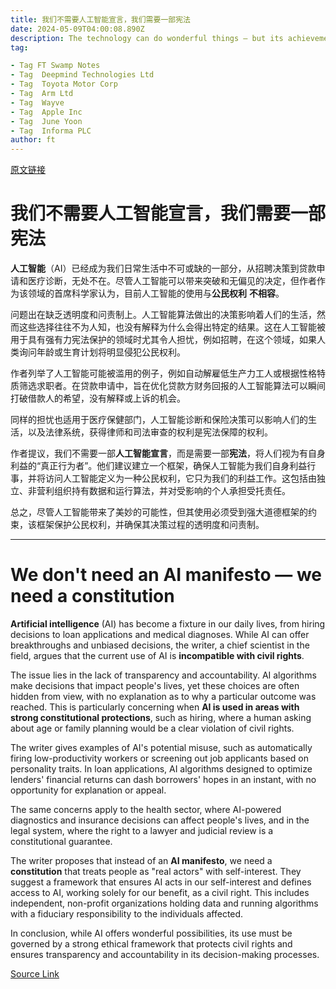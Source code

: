 ```yaml
---
title: 我们不需要人工智能宣言，我们需要一部宪法
date: 2024-05-09T04:00:08.890Z
description: The technology can do wonderful things — but its achievements should not come at the expense of basic protections
tag: 

- Tag FT Swamp Notes
- Tag  Deepmind Technologies Ltd
- Tag  Toyota Motor Corp
- Tag  Arm Ltd
- Tag  Wayve
- Tag  Apple Inc
- Tag  June Yoon
- Tag  Informa PLC
author: ft
---
```


[原文链接](https://ft.com/content/b16fab3e-7f19-49ab-9bbb-9bfeccbaf063)

# 我们不需要人工智能宣言，我们需要一部宪法

**人工智能**（AI）已经成为我们日常生活中不可或缺的一部分，从招聘决策到贷款申请和医疗诊断，无处不在。尽管人工智能可以带来突破和无偏见的决定，但作者作为该领域的首席科学家认为，目前人工智能的使用与**公民权利** **不相容**。

问题出在缺乏透明度和问责制上。人工智能算法做出的决策影响着人们的生活，然而这些选择往往不为人知，也没有解释为什么会得出特定的结果。这在人工智能被用于具有强有力宪法保护的领域时尤其令人担忧，例如招聘，在这个领域，如果人类询问年龄或生育计划将明显侵犯公民权利。

作者列举了人工智能可能被滥用的例子，例如自动解雇低生产力工人或根据性格特质筛选求职者。在贷款申请中，旨在优化贷款方财务回报的人工智能算法可以瞬间打破借款人的希望，没有解释或上诉的机会。

同样的担忧也适用于医疗保健部门，人工智能诊断和保险决策可以影响人们的生活，以及法律系统，获得律师和司法审查的权利是宪法保障的权利。

作者提议，我们不需要一部**人工智能宣言**，而是需要一部**宪法**，将人们视为有自身利益的“真正行为者”。他们建议建立一个框架，确保人工智能为我们自身利益行事，并将访问人工智能定义为一种公民权利，它只为我们的利益工作。这包括由独立、非营利组织持有数据和运行算法，并对受影响的个人承担受托责任。

总之，尽管人工智能带来了美妙的可能性，但其使用必须受到强大道德框架的约束，该框架保护公民权利，并确保其决策过程的透明度和问责制。

---

# We don't need an AI manifesto — we need a constitution

**Artificial intelligence** (AI) has become a fixture in our daily lives, from hiring decisions to loan applications and medical diagnoses. While AI can offer breakthroughs and unbiased decisions, the writer, a chief scientist in the field, argues that the current use of AI is **incompatible with civil rights**. 

The issue lies in the lack of transparency and accountability. AI algorithms make decisions that impact people's lives, yet these choices are often hidden from view, with no explanation as to why a particular outcome was reached. This is particularly concerning when **AI is used in areas with strong constitutional protections**, such as hiring, where a human asking about age or family planning would be a clear violation of civil rights. 

The writer gives examples of AI's potential misuse, such as automatically firing low-productivity workers or screening out job applicants based on personality traits. In loan applications, AI algorithms designed to optimize lenders' financial returns can dash borrowers' hopes in an instant, with no opportunity for explanation or appeal. 

The same concerns apply to the health sector, where AI-powered diagnostics and insurance decisions can affect people's lives, and in the legal system, where the right to a lawyer and judicial review is a constitutional guarantee. 

The writer proposes that instead of an **AI manifesto**, we need a **constitution** that treats people as "real actors" with self-interest. They suggest a framework that ensures AI acts in our self-interest and defines access to AI, working solely for our benefit, as a civil right. This includes independent, non-profit organizations holding data and running algorithms with a fiduciary responsibility to the individuals affected. 

In conclusion, while AI offers wonderful possibilities, its use must be governed by a strong ethical framework that protects civil rights and ensures transparency and accountability in its decision-making processes.

[Source Link](https://ft.com/content/b16fab3e-7f19-49ab-9bbb-9bfeccbaf063)

